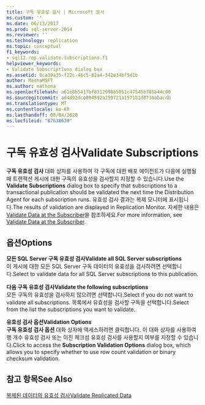 ```yaml
---
title: 구독 유효성 검사 | Microsoft 문서
ms.custom: ''
ms.date: 06/13/2017
ms.prod: sql-server-2014
ms.reviewer: ''
ms.technology: replication
ms.topic: conceptual
f1_keywords:
- sql12.rep.validate.subscriptions.f1
helpviewer_keywords:
- Validate Subscriptions dialog box
ms.assetid: 0ca39a35-f22c-46c5-82a4-342e34bf5d1b
author: MashaMSFT
ms.author: mathoma
ms.openlocfilehash: a61e8b5417bf8312998b5051c47545b705b44c00
ms.sourcegitcommit: ad4d92dce894592a259721a1571b1d8736abacdb
ms.translationtype: MT
ms.contentlocale: ko-KR
ms.lasthandoff: 08/04/2020
ms.locfileid: "87638639"
---
```

# <a name="validate-subscriptions"></a><span data-ttu-id="e98c4-102">구독 유효성 검사</span><span class="sxs-lookup"><span data-stu-id="e98c4-102">Validate Subscriptions</span></span>
  <span data-ttu-id="e98c4-103">**구독 유효성 검사** 대화 상자를 사용하여 각 구독에 대한 배포 에이전트가 다음에 실행될 때 트랜잭션 게시에 대한 구독의 유효성을 검사할지 지정할 수 있습니다.</span><span class="sxs-lookup"><span data-stu-id="e98c4-103">Use the **Validate Subscriptions** dialog box to specify that subscriptions to a transactional publication should be validated the next time the Distribution Agent for each subscription runs.</span></span> <span data-ttu-id="e98c4-104">유효성 검사 결과는 복제 모니터에 표시됩니다.</span><span class="sxs-lookup"><span data-stu-id="e98c4-104">The results of validation are displayed in Replication Monitor.</span></span> <span data-ttu-id="e98c4-105">자세한 내용은 [Validate Data at the Subscriber](validate-data-at-the-subscriber.md)을 참조하세요.</span><span class="sxs-lookup"><span data-stu-id="e98c4-105">For more information, see [Validate Data at the Subscriber](validate-data-at-the-subscriber.md).</span></span>  
  
## <a name="options"></a><span data-ttu-id="e98c4-106">옵션</span><span class="sxs-lookup"><span data-stu-id="e98c4-106">Options</span></span>  
 <span data-ttu-id="e98c4-107">**모든 SQL Server 구독 유효성 검사**</span><span class="sxs-lookup"><span data-stu-id="e98c4-107">**Validate all SQL Server subscriptions**</span></span>  
 <span data-ttu-id="e98c4-108">이 게시에 대한 모든 SQL Server 구독 데이터의 유효성을 검사하려면 선택합니다.</span><span class="sxs-lookup"><span data-stu-id="e98c4-108">Select to validate data for all SQL Server subscriptions to this publication.</span></span>  
  
 <span data-ttu-id="e98c4-109">**다음 구독 유효성 검사**</span><span class="sxs-lookup"><span data-stu-id="e98c4-109">**Validate the following subscriptions**</span></span>  
 <span data-ttu-id="e98c4-110">모든 구독의 유효성을 검사하지 않으려면 선택합니다.</span><span class="sxs-lookup"><span data-stu-id="e98c4-110">Select if you do not want to validate all subscriptions.</span></span> <span data-ttu-id="e98c4-111">목록에서 유효성을 검사할 구독을 선택합니다.</span><span class="sxs-lookup"><span data-stu-id="e98c4-111">Select from the list the subscriptions you want to validate.</span></span>  
  
 <span data-ttu-id="e98c4-112">**유효성 검사 옵션**</span><span class="sxs-lookup"><span data-stu-id="e98c4-112">**Validation Options**</span></span>  
 <span data-ttu-id="e98c4-113">**구독 유효성 검사 옵션** 대화 상자에 액세스하려면 클릭합니다. 이 대화 상자를 사용하여 행 개수 유효성 검사 또는 이진 체크섬 유효성 검사를 사용할지 여부를 지정할 수 있습니다.</span><span class="sxs-lookup"><span data-stu-id="e98c4-113">Click to access the **Subscription Validation Options** dialog box, which allows you to specify whether to use row count validation or binary checksum validation.</span></span>  
  
## <a name="see-also"></a><span data-ttu-id="e98c4-114">참고 항목</span><span class="sxs-lookup"><span data-stu-id="e98c4-114">See Also</span></span>  
 [<span data-ttu-id="e98c4-115">복제된 데이터의 유효성 검사</span><span class="sxs-lookup"><span data-stu-id="e98c4-115">Validate Replicated Data</span></span>](validate-data-at-the-subscriber.md)  
  
  
